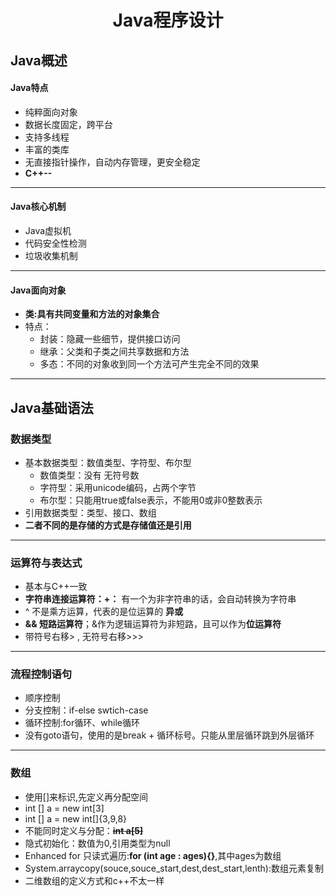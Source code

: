 # <center> Java程序设计 </center>

## Java概述

#### Java特点

- 纯粹面向对象
- 数据长度固定，跨平台
- 支持多线程
- 丰富的类库
- 无直接指针操作，自动内存管理，更安全稳定
- **C++--**
---

#### Java核心机制

- Java虚拟机
- 代码安全性检测
- 垃圾收集机制
---
#### Java面向对象

- **类:具有共同变量和方法的对象集合**
- 特点：
  - 封装：隐藏一些细节，提供接口访问
  - 继承：父类和子类之间共享数据和方法
  - 多态：不同的对象收到同一个方法可产生完全不同的效果
---

## Java基础语法

### 数据类型

- 基本数据类型：数值类型、字符型、布尔型
  - 数值类型：没有 无符号数
  - 字符型：采用unicode编码，占两个字节
  - 布尔型：只能用true或false表示，不能用0或非0整数表示
- 引用数据类型：类型、接口、数组
- **二者不同的是存储的方式是存储值还是引用**
---

### 运算符与表达式

- 基本与C++一致
- **字符串连接运算符：+：** 有一个为非字符串的话，会自动转换为字符串
- ^ 不是乘方运算，代表的是位运算的 **异或**
- **&& 短路运算符**；&作为逻辑运算符为非短路，且可以作为**位运算符**
- 带符号右移> , 无符号右移>>>
---

### 流程控制语句

- 顺序控制
- 分支控制：if-else swtich-case
- 循环控制:for循环、while循环
- 没有goto语句，使用的是break + 循环标号。只能从里层循环跳到外层循环
---

### 数组

- 使用[]来标识,先定义再分配空间
- int [] a = new int[3]
- int [] a = new int[]{3,9,8}
- 不能同时定义与分配：**~~int a[5]~~**
- 隐式初始化：数值为0,引用类型为null
- Enhanced for 只读式遍历:**for (int age : ages){}**,其中ages为数组
- System.arraycopy(souce,souce_start,dest,dest_start,lenth):数组元素复制
- 二维数组的定义方式和c++不太一样
